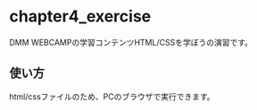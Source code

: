 # chapter4_exercise

DMM WEBCAMPの学習コンテンツHTML/CSSを学ぼうの演習です。

## 使い方

html/cssファイルのため、PCのブラウザで実行できます。
